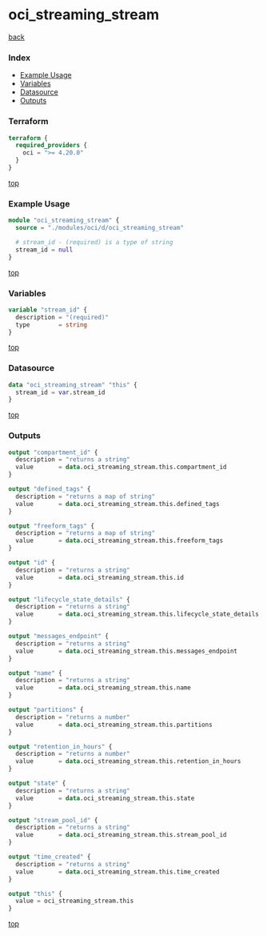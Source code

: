 # oci_streaming_stream

[back](../oci.md)

### Index

- [Example Usage](#example-usage)
- [Variables](#variables)
- [Datasource](#datasource)
- [Outputs](#outputs)

### Terraform

```terraform
terraform {
  required_providers {
    oci = ">= 4.20.0"
  }
}
```

[top](#index)

### Example Usage

```terraform
module "oci_streaming_stream" {
  source = "./modules/oci/d/oci_streaming_stream"

  # stream_id - (required) is a type of string
  stream_id = null
}
```

[top](#index)

### Variables

```terraform
variable "stream_id" {
  description = "(required)"
  type        = string
}
```

[top](#index)

### Datasource

```terraform
data "oci_streaming_stream" "this" {
  stream_id = var.stream_id
}
```

[top](#index)

### Outputs

```terraform
output "compartment_id" {
  description = "returns a string"
  value       = data.oci_streaming_stream.this.compartment_id
}

output "defined_tags" {
  description = "returns a map of string"
  value       = data.oci_streaming_stream.this.defined_tags
}

output "freeform_tags" {
  description = "returns a map of string"
  value       = data.oci_streaming_stream.this.freeform_tags
}

output "id" {
  description = "returns a string"
  value       = data.oci_streaming_stream.this.id
}

output "lifecycle_state_details" {
  description = "returns a string"
  value       = data.oci_streaming_stream.this.lifecycle_state_details
}

output "messages_endpoint" {
  description = "returns a string"
  value       = data.oci_streaming_stream.this.messages_endpoint
}

output "name" {
  description = "returns a string"
  value       = data.oci_streaming_stream.this.name
}

output "partitions" {
  description = "returns a number"
  value       = data.oci_streaming_stream.this.partitions
}

output "retention_in_hours" {
  description = "returns a number"
  value       = data.oci_streaming_stream.this.retention_in_hours
}

output "state" {
  description = "returns a string"
  value       = data.oci_streaming_stream.this.state
}

output "stream_pool_id" {
  description = "returns a string"
  value       = data.oci_streaming_stream.this.stream_pool_id
}

output "time_created" {
  description = "returns a string"
  value       = data.oci_streaming_stream.this.time_created
}

output "this" {
  value = oci_streaming_stream.this
}
```

[top](#index)